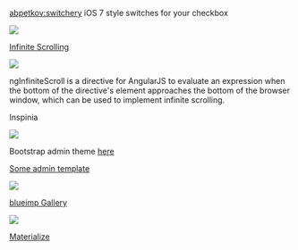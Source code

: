 [abpetkov:switchery](https://github.com/abpetkov/switchery) iOS 7 style switches for your checkbox

![](https://camo.githubusercontent.com/3bfa689e199ba6a555dead5b5a784246d109423f/687474703a2f2f692e696d6775722e636f6d2f3050637554624f2e6a7067)



[Infinite Scrolling](https://github.com/sroze/ngInfiniteScroll) 

![](http://sroze.github.io/ngInfiniteScroll/images/logo-resized.png)

ngInfiniteScroll is a directive for AngularJS to evaluate an expression when the bottom of the 
directive's element approaches the bottom of the browser window, which can be used to implement infinite scrolling.

Inspinia

![](https://d85wutc1n854v.cloudfront.net/live/products/600x375/WB0R5L90S.png)

Bootstrap admin theme [here](https://github.com/wangshijun/inspinia)

[Some admin template](http://azmind.com/ruby-on-rails-admin-templates/)

![](http://codegeekz.com/wp-content/uploads/Bootstrap-Image-Gallery.jpeg)

[blueimp Gallery](https://github.com/blueimp/Gallery)


![](https://i.ytimg.com/vi/8w9w-UF1X3Q/maxresdefault.jpg)

[Materialize](http://materializecss.com/)
